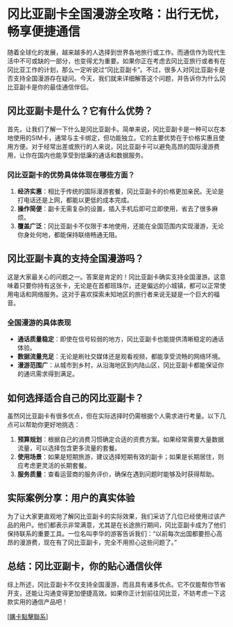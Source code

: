 # 冈比亚副卡全国漫游全攻略：出行无忧，畅享便捷通信

随着全球化的发展，越来越多的人选择到世界各地旅行或工作。而通信作为现代生活中不可或缺的一部分，也变得尤为重要。如果你正在考虑去冈比亚旅行或者有在冈比亚工作的计划，那么一定听说过“冈比亚副卡”。不过，很多人对冈比亚副卡是否支持全国漫游存在疑问。今天，我们就来详细解答这个问题，并告诉你为什么冈比亚副卡是你的最佳通信伴侣。

## 冈比亚副卡是什么？它有什么优势？

首先，让我们了解一下什么是冈比亚副卡。简单来说，冈比亚副卡是一种可以在本地使用的SIM卡，通常与主卡绑定，但功能独立。它的主要优势在于价格实惠且使用方便。对于经常出差或旅行的人来说，冈比亚副卡可以避免高昂的国际漫游费用，让你在国内也能享受到低廉的通话和数据服务。

### 冈比亚副卡的优势具体体现在哪些方面？

1. **经济实惠**：相比于传统的国际漫游套餐，冈比亚副卡的价格更加亲民。无论是打电话还是上网，都能以更低的成本完成。
2. **操作简便**：副卡无需复杂的设置，插入手机后即可立即使用，省去了很多麻烦。
3. **覆盖广泛**：冈比亚副卡不仅限于本地使用，还能在全国范围内实现漫游，无论你身处何地，都能保持联络畅通无阻。

## 冈比亚副卡真的支持全国漫游吗？

这是大家最关心的问题之一。答案是肯定的！冈比亚副卡确实支持全国漫游。这意味着只要你持有这张卡，无论是在首都班珠尔，还是偏远的小城镇，都可以正常使用电话和网络服务。这对于喜欢探索未知地区的旅行者来说无疑是一个巨大的福音。

### 全国漫游的具体表现

- **通话质量稳定**：即使在信号较弱的地方，冈比亚副卡也能提供清晰稳定的通话体验。
- **数据流量充足**：无论是刷社交媒体还是观看视频，都能享受流畅的网络环境。
- **漫游范围广**：从城市到乡村，从沿海地区到内陆山区，冈比亚副卡都能保证你的通讯需求得到满足。

## 如何选择适合自己的冈比亚副卡？

虽然冈比亚副卡有很多优点，但在实际选择时仍需根据个人需求进行考量。以下几点可以帮助你更好地挑选：

1. **预算规划**：根据自己的消费习惯确定合适的资费方案。如果经常需要大量数据流量，可以选择包含更多流量的套餐。
2. **使用场景**：如果是短期旅游，建议选择短期有效的副卡；如果是长期居住，则应考虑更灵活的长期套餐。
3. **服务质量**：查看运营商的服务评价，确保在遇到问题时能够及时获得帮助。

## 实际案例分享：用户的真实体验

为了让大家更直观地了解冈比亚副卡的实际效果，我们采访了几位已经使用过该产品的用户。他们都表示非常满意，尤其是在长途旅行期间，冈比亚副卡成为了他们保持联系的重要工具。一位名叫李华的游客告诉我们：“以前每次出国都要担心高昂的漫游费，现在有了冈比亚副卡，完全不用担心这些问题了。”

## 总结：冈比亚副卡，你的贴心通信伙伴

综上所述，冈比亚副卡不仅支持全国漫游，而且具有诸多优点。它不仅能帮你节省开支，还能让沟通变得更加便捷高效。如果你正计划前往冈比亚，不妨考虑一下这款实用的通信产品吧！

[[購卡點擊聯系](https://t.me/s/esim1088)]